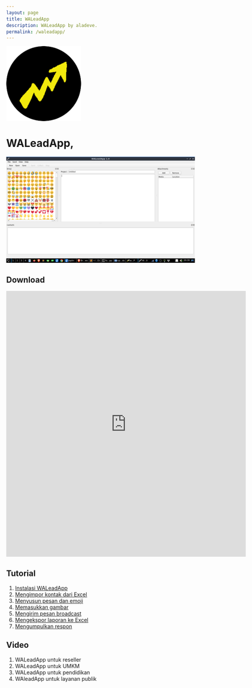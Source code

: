 ```yaml
---
layout: page
title: WALeadApp
description: WALeadApp by aladeve.
permalink: /waleadapp/
---
```


<img class="img-rounded" src="/assets/img/uploads/waleadapp-round.png" alt="WALeadApp" width="200">

# WALeadApp,

![placeholder](/assets/img/uploads/waleadapp-main.png "Tampilan Utama WALeadApp")

## Download

<iframe src="https://docs.google.com/forms/d/e/1FAIpQLSdUvdkn_-UBhLjwa8ZuXPF-xPpW8544qcS-mt94iR-L_1SaEQ/viewform?embedded=true" width="640" height="709" frameborder="0" marginheight="0" marginwidth="0">Loading…</iframe>


## Tutorial

1. [Instalasi WALeadApp](http://aladeve.com/apps)
2. [Mengimpor kontak dari Excel](http://aladeve.com/apps)
3. [Menyusun pesan dan emoji](http://aladeve.com/apps)
4. [Memasukkan gambar](http://aladeve.com/apps)
5. [Mengirim pesan broadcast](http://aladeve.com/apps)
6. [Mengekspor laporan ke Excel](http://aladeve.com/apps)
7. [Mengumpulkan respon](http://aladeve.com/apps)

## Video
1. WALeadApp untuk reseller
2. WALeadApp untuk UMKM
3. WALeadApp untuk pendidikan
4. WAleadApp untuk layanan publik





